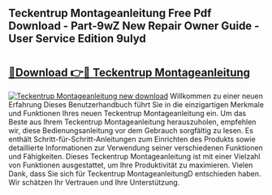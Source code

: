 ## Teckentrup Montageanleitung Free Pdf Download - Part-9wZ New Repair Owner Guide - User Service Edition 9uIyd

# <h2><a href="http://df6pc9.blite.top/?on=Teckentrup+Montageanleitung">🔗Download 👉🔴 Teckentrup Montageanleitung</a></h2>

[![Teckentrup Montageanleitung new download](https://i.imgur.com/lujVjoI.png)](http://df6pc9.blite.top/?on=Teckentrup+Montageanleitung)
Willkommen zu einer neuen Erfahrung Dieses Benutzerhandbuch führt Sie in die einzigartigen Merkmale und Funktionen Ihres neuen Teckentrup Montageanleitung ein. Um das Beste aus Ihrem Teckentrup Montageanleitung herauszuholen, empfehlen wir, diese Bedienungsanleitung vor dem Gebrauch sorgfältig zu lesen. Es enthält Schritt-für-Schritt-Anleitungen zum Einrichten des Produkts sowie detaillierte Informationen zur Verwendung seiner verschiedenen Funktionen und Fähigkeiten. Dieses Teckentrup Montageanleitung ist mit einer Vielzahl von Funktionen ausgestattet, um Ihre Produktivität zu maximieren. Vielen Dank, dass Sie sich für Teckentrup MontageanleitungD entschieden haben. Wir schätzen Ihr Vertrauen und Ihre Unterstützung.
